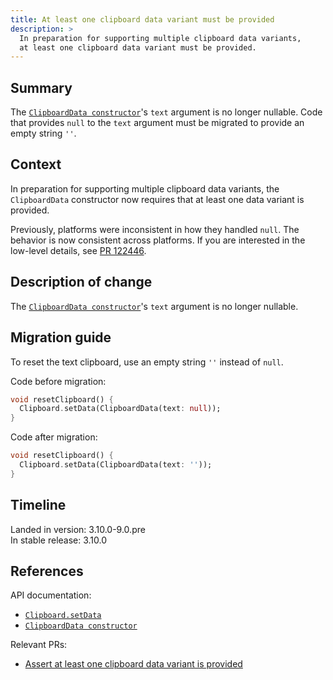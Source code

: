 ```yaml
---
title: At least one clipboard data variant must be provided
description: >
  In preparation for supporting multiple clipboard data variants,
  at least one clipboard data variant must be provided.
---
```


## Summary

The [`ClipboardData constructor`][]'s `text` argument is no longer nullable.
Code that provides `null` to the `text` argument must be migrated to provide
an empty string `''`.

## Context

In preparation for supporting multiple clipboard data variants, the
`ClipboardData` constructor now requires that at least one data variant is
provided.

Previously, platforms were inconsistent in how they handled `null`.
The behavior is now consistent across platforms. If you are interested
in the low-level details, see [PR 122446][].

## Description of change

The [`ClipboardData constructor`][]'s `text` argument is no longer nullable.

## Migration guide

To reset the text clipboard, use an empty string `''` instead of `null`.

Code before migration:

```dart
void resetClipboard() {
  Clipboard.setData(ClipboardData(text: null));
}
```

Code after migration:

```dart
void resetClipboard() {
  Clipboard.setData(ClipboardData(text: ''));
}
```

## Timeline

Landed in version: 3.10.0-9.0.pre<br>
In stable release: 3.10.0

## References

API documentation:

* [`Clipboard.setData`][]
* [`ClipboardData constructor`][]

Relevant PRs:

* [Assert at least one clipboard data variant is provided][]

[`ClipboardData constructor`]: {{site.api}}flutter/services/ClipboardData/ClipboardData.html
[`Clipboard.setData`]: {{site.api}}flutter/services/Clipboard/setData.html
[PR 122446]: {{site.repo.flutter}}pull/122446
[Assert at least one clipboard data variant is provided]: {{site.repo.flutter}}pull/122446

